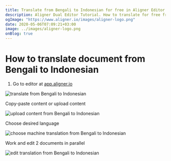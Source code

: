 ```yaml
---
title: Translate from Bengali to Indonesian for free in Aligner Editor
description: Aligner Dual Editor Tutorial. How to translate for free from Bengali to Indonesian. Aligner is multilingual document management platform. 
ogImage: "https://www.aligner.io/images/aligner-logo.png"
date: 2020-05-06T07:09:21+03:00
image: ../images/aligner-logo.png
onBlog: true
---
```


# How to translate document from Bengali to Indonesian

1. Go to editor at [app.aligner.io](https://app.aligner.io "Aligner App web page")

![translate from Bengali to Indonesian](../aligner-blank-editor.png "translate from Bengali to Indonesian")

Copy-paste content or upload content

![upload content from Bengali to Indonesian](../aligner-uploaded-document.png "upload content from Bengali to Indonesian")

Choose desired language

![choose machine translation from Bengali to Indonesian](../aligner-language-dropdown.png "choose machine translation from Bengali to Indonesian")

Work and edit 2 documents in parallel

![edit translation from Bengali to Indonesian](../aligner-double-sitded-editor.png "edit translation from Bengali to Indonesian")

